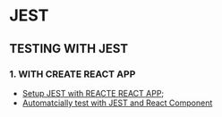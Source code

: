 # JEST

## TESTING WITH JEST

### 1. WITH CREATE REACT APP

* [Setup JEST with REACTE REACT APP](https://facebook.github.io/jest/docs/tutorial-react.html);
* [Automatcially test with JEST and React Component](https://www.distelli.com/docs/tutorials/test-your-react-component-with-jest/)
